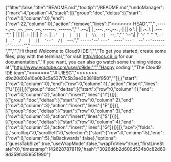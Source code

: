 {"filter":false,"title":"README.md","tooltip":"/README.md","undoManager":{"mark":4,"position":4,"stack":[[{"group":"doc","deltas":[{"start":{"row":0,"column":0},"end":{"row":22,"column":0},"action":"remove","lines":["<<<<<<< HEAD","","     ,-----.,--.                  ,--. ,---.   ,--.,------.  ,------.","    '  .--./|  | ,---. ,--.,--. ,-|  || o   \\  |  ||  .-.  \\ |  .---'","    |  |    |  || .-. ||  ||  |' .-. |`..'  |  |  ||  |  \\  :|  `--, ","    '  '--'\\|  |' '-' ''  ''  '\\ `-' | .'  /   |  ||  '--'  /|  `---.","     `-----'`--' `---'  `----'  `---'  `--'    `--'`-------' `------'","    ----------------------------------------------------------------- ","","","Hi there! Welcome to Cloud9 IDE!","","To get you started, create some files, play with the terminal,","or visit http://docs.c9.io for our documentation.","If you want, you can also go watch some training videos at","http://www.youtube.com/user/c9ide.","","Happy coding!","The Cloud9 IDE team","=======","# UIESG",">>>>>>> d9d20d02e10e0b3c5a537f7c5b3ae3b3818bf950",""]},{"start":{"row":0,"column":0},"end":{"row":0,"column":1},"action":"insert","lines":["U"]}]}],[{"group":"doc","deltas":[{"start":{"row":0,"column":1},"end":{"row":0,"column":2},"action":"insert","lines":["I"]}]}],[{"group":"doc","deltas":[{"start":{"row":0,"column":2},"end":{"row":0,"column":3},"action":"insert","lines":["E"]}]}],[{"group":"doc","deltas":[{"start":{"row":0,"column":3},"end":{"row":0,"column":4},"action":"insert","lines":["S"]}]}],[{"group":"doc","deltas":[{"start":{"row":0,"column":4},"end":{"row":0,"column":5},"action":"insert","lines":["G"]}]}]]},"ace":{"folds":[],"scrolltop":0,"scrollleft":0,"selection":{"start":{"row":0,"column":5},"end":{"row":0,"column":5},"isBackwards":false},"options":{"guessTabSize":true,"useWrapMode":false,"wrapToView":true},"firstLineState":0},"timestamp":1426287878119,"hash":"3026d6b2d600d534b0c82d609d359fc85955f990"}